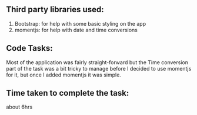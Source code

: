 ## Third party libraries used: 

1. Bootstrap: for help with some basic styling on the app
2. momentjs: for help with date and time conversions

## Code Tasks: 
Most of the application was fairly straight-forward but the Time conversion part of the task was a bit tricky to manage before I decided to use momentjs for it, but once I added momentjs it was simple.

## Time taken to complete the task:
about 6hrs
